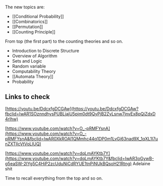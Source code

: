 The new topics are:
- [[Conditional Probability]]
- [[Combinatorics]]
- [[Permutation]]
- [[Counting Principle]]

From top (the first part) to the counting theories and so on.
- Introduction to Discrete Structure
- Overview of Algorithm
- Sets and Logic
- Random variable
- Computability Theory
- [[Automata Theory]]
- Probability


## Links to check
[https://youtu.be/DdcxfgDCGAw](https://youtu.be/DdcxfgDCGAw?fbclid=IwAR1SOznndhysPUBLjajU5pjm0dt9QyPjB2ZyLsnw7jnvEx8pQiZdxD4rlhw)

[https://www.youtube.com/watch?v=O_-pRMFYsnA](https://www.youtube.com/watch?v=O_-pRMFYsnA&fbclid=IwAR0XkROAl1QMmhc44q1DP0m1LvGi63nad9X_1qXL1I7unZXTllcVtVoLIUQ)

[https://www.youtube.com/watch?v=dqLmAYKtb7Y](https://www.youtube.com/watch?v=dqLmAYKtb7Y&fbclid=IwAR3oGywB-g5eaSW-2IYg5C4HiP2zcUduNiCdRYUE1tnPiNUkBQsoH21Rtng)
Adelaine shit


Time to recall everything from the top and so on.
